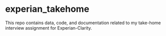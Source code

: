 # experian_takehome
This repo contains data, code, and documentation related to my take-home interview assignment for Experian-Clarity.
